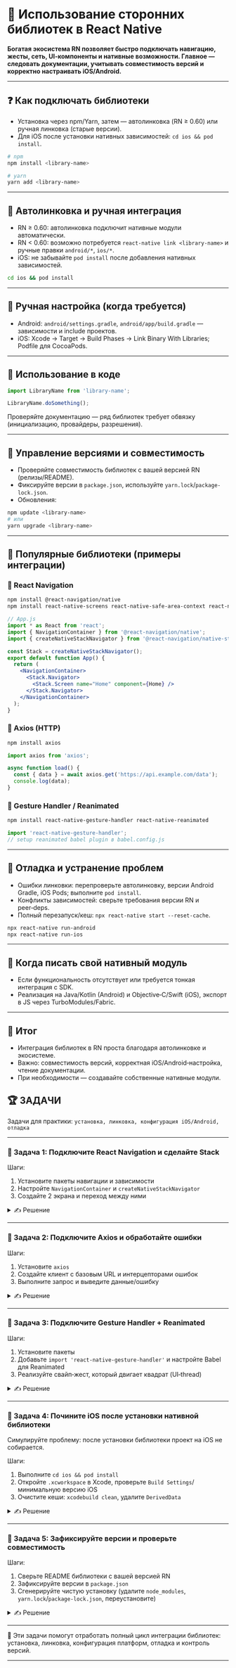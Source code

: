# 📌 Использование сторонних библиотек в React Native
**Богатая экосистема RN позволяет быстро подключать навигацию, жесты, сеть, UI‑компоненты и нативные возможности. Главное — следовать документации, учитывать совместимость версий и корректно настраивать iOS/Android.**

---

## ❓ Как подключать библиотеки
- Установка через npm/Yarn, затем — автолинковка (RN ≥ 0.60) или ручная линковка (старые версии).
- Для iOS после установки нативных зависимостей: `cd ios && pod install`.

```bash
# npm
npm install <library-name>

# yarn
yarn add <library-name>
```

---

## 🔹 Автолинковка и ручная интеграция
- RN ≥ 0.60: автолинковка подключит нативные модули автоматически.
- RN < 0.60: возможно потребуется `react-native link <library-name>` и ручные правки `android/*`, `ios/*`.
- iOS: не забывайте `pod install` после добавления нативных зависимостей.

```bash
cd ios && pod install
```

---

## 🔹 Ручная настройка (когда требуется)
- Android: `android/settings.gradle`, `android/app/build.gradle` — зависимости и include проектов.
- iOS: Xcode → Target → Build Phases → Link Binary With Libraries; Podfile для CocoaPods.

---

## 🔹 Использование в коде
```jsx
import LibraryName from 'library-name';

LibraryName.doSomething();
```

Проверяйте документацию — ряд библиотек требует обвязку (инициализацию, провайдеры, разрешения).

---

## 🔹 Управление версиями и совместимость
- Проверяйте совместимость библиотек с вашей версией RN (релизы/README).
- Фиксируйте версии в `package.json`, используйте `yarn.lock`/`package-lock.json`.
- Обновления:

```bash
npm update <library-name>
# или
yarn upgrade <library-name>
```

---

## 🔹 Популярные библиотеки (примеры интеграции)

### 📌 React Navigation
```bash
npm install @react-navigation/native
npm install react-native-screens react-native-safe-area-context react-native-gesture-handler react-native-reanimated react-native-vector-icons
```

```jsx
// App.js
import * as React from 'react';
import { NavigationContainer } from '@react-navigation/native';
import { createNativeStackNavigator } from '@react-navigation/native-stack';

const Stack = createNativeStackNavigator();
export default function App() {
  return (
    <NavigationContainer>
      <Stack.Navigator>
        <Stack.Screen name="Home" component={Home} />
      </Stack.Navigator>
    </NavigationContainer>
  );
}
```

### 📌 Axios (HTTP)
```bash
npm install axios
```

```jsx
import axios from 'axios';

async function load() {
  const { data } = await axios.get('https://api.example.com/data');
  console.log(data);
}
```

### 📌 Gesture Handler / Reanimated
```bash
npm install react-native-gesture-handler react-native-reanimated
```

```jsx
import 'react-native-gesture-handler';
// setup reanimated babel plugin в babel.config.js
```

---

## 🔹 Отладка и устранение проблем
- Ошибки линковки: перепроверьте автолинковку, версии Android Gradle, iOS Pods; выполните `pod install`.
- Конфликты зависимостей: сверьте требования версии RN и peer‑deps.
- Полный перезапуск/кеш: `npx react-native start --reset-cache`.

```bash
npx react-native run-android
npx react-native run-ios
```

---

## 🔹 Когда писать свой нативный модуль
- Если функциональность отсутствует или требуется тонкая интеграция с SDK.
- Реализация на Java/Kotlin (Android) и Objective‑C/Swift (iOS), экспорт в JS через TurboModules/Fabric.

---

## 🎯 Итог
- Интеграция библиотек в RN проста благодаря автолинковке и экосистеме.
- Важно: совместимость версий, корректная iOS/Android‑настройка, чтение документации.
- При необходимости — создавайте собственные нативные модули.

## 🏆 ЗАДАЧИ
Задачи для практики: `установка, линковка, конфигурация iOS/Android, отладка`

---

### 📌 Задача 1: Подключите React Navigation и сделайте Stack
Шаги:
1) Установите пакеты навигации и зависимости
2) Настройте `NavigationContainer` и `createNativeStackNavigator`
3) Создайте 2 экрана и переход между ними

<details>
<summary>✍ Решение</summary>

```bash
npm install @react-navigation/native
npm install react-native-screens react-native-safe-area-context react-native-gesture-handler react-native-reanimated react-native-vector-icons
```

```jsx
import * as React from 'react';
import { Button, View, Text } from 'react-native';
import { NavigationContainer } from '@react-navigation/native';
import { createNativeStackNavigator } from '@react-navigation/native-stack';

function Home({ navigation }) {
  return (
    <View><Text>Home</Text><Button title="Go" onPress={() => navigation.navigate('Details')} /></View>
  );
}
function Details() { return <View><Text>Details</Text></View>; }

const Stack = createNativeStackNavigator();
export default function App() {
  return (
    <NavigationContainer>
      <Stack.Navigator>
        <Stack.Screen name="Home" component={Home} />
        <Stack.Screen name="Details" component={Details} />
      </Stack.Navigator>
    </NavigationContainer>
  );
}
```

</details>

---

### 📌 Задача 2: Подключите Axios и обработайте ошибки
Шаги:
1) Установите `axios`
2) Создайте клиент с базовым URL и интерцепторами ошибок
3) Выполните запрос и выведите данные/ошибку

<details>
<summary>✍ Решение</summary>

```jsx
import axios from 'axios';

const api = axios.create({ baseURL: 'https://api.example.com' });
api.interceptors.response.use(
  r => r,
  e => {
    console.warn('API error:', e?.response?.status, e?.message);
    return Promise.reject(e);
  }
);

export async function fetchUsers() {
  try {
    const { data } = await api.get('/users');
    return data;
  } catch (e) {
    return [];
  }
}
```

</details>

---

### 📌 Задача 3: Подключите Gesture Handler + Reanimated
Шаги:
1) Установите пакеты
2) Добавьте `import 'react-native-gesture-handler'` и настройте Babel для Reanimated
3) Реализуйте свайп‑жест, который двигает квадрат (UI‑thread)

<details>
<summary>✍ Решение</summary>

```jsx
import 'react-native-gesture-handler';
import Animated, { useSharedValue, useAnimatedStyle, withSpring } from 'react-native-reanimated';
import { PanGestureHandler } from 'react-native-gesture-handler';

export function DraggableBox() {
  const x = useSharedValue(0);
  const y = useSharedValue(0);
  const style = useAnimatedStyle(() => ({ transform: [{ translateX: x.value }, { translateY: y.value }] }));

  const onGesture = Animated.event([{ nativeEvent: { translationX: x, translationY: y } }], { useNativeDriver: true });

  return (
    <PanGestureHandler onGestureEvent={onGesture} onEnded={() => { x.value = withSpring(0); y.value = withSpring(0); }}>
      <Animated.View style={[{ width: 80, height: 80, backgroundColor: '#10B981' }, style]} />
    </PanGestureHandler>
  );
}
```

</details>

---

### 📌 Задача 4: Почините iOS после установки нативной библиотеки
Симулируйте проблему: после установки библиотеки проект на iOS не собирается.

Шаги:
1) Выполните `cd ios && pod install`
2) Откройте `.xcworkspace` в Xcode, проверьте `Build Settings`/минимальную версию iOS
3) Очистите кеши: `xcodebuild clean`, удалите `DerivedData`

<details>
<summary>✍ Решение</summary>

```bash
cd ios && pod install
xed ios/YourApp.xcworkspace
xcodebuild clean
rm -rf ~/Library/Developer/Xcode/DerivedData
```

</details>

---

### 📌 Задача 5: Зафиксируйте версии и проверьте совместимость
Шаги:
1) Сверьте README библиотеки с вашей версией RN
2) Зафиксируйте версии в `package.json`
3) Сгенерируйте чистую установку (удалите `node_modules`, `yarn.lock`/`package-lock.json`, переустановите)

<details>
<summary>✍ Решение</summary>

```bash
rm -rf node_modules yarn.lock package-lock.json
yarn install # или npm ci
```

Проверьте «peerDependencies» и «engines» в библиотеке; при несовместимости подберите рекомендуемую версию из документации.

</details>

---

🎉 Эти задачи помогут отработать полный цикл интеграции библиотек: установка, линковка, конфигурация платформ, отладка и контроль версий.

---


